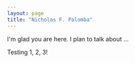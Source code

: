 ```yaml
---
layout: page
title: "Nicholas F. Palomba"
---
```


I'm glad you are here. I plan to talk about ...

Testing 1, 2, 3!
